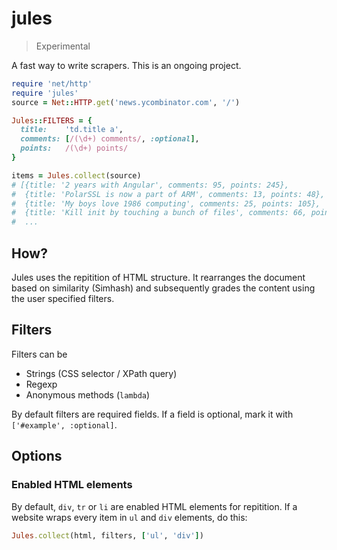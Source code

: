 # jules
> Experimental

A fast way to write scrapers.
This is an ongoing project.

~~~ruby
require 'net/http'
require 'jules'
source = Net::HTTP.get('news.ycombinator.com', '/')

Jules::FILTERS = {
  title:    'td.title a',
  comments: [/(\d+) comments/, :optional],
  points:   /(\d+) points/
}

items = Jules.collect(source)
# [{title: '2 years with Angular', comments: 95, points: 245},
#  {title: 'PolarSSL is now a part of ARM', comments: 13, points: 48},
#  {title: 'My boys love 1986 computing', comments: 25, points: 105},
#  {title: 'Kill init by touching a bunch of files', comments: 66, points: 102},
#  ...
~~~

## How?

Jules uses the repitition of HTML structure. It rearranges the document based on similarity (Simhash) and subsequently grades the content using the user specified filters.

## Filters

Filters can be
- Strings (CSS selector / XPath query)
- Regexp
- Anonymous methods (`lambda`)

By default filters are required fields. If a field is optional, mark it with `['#example', :optional]`.

## Options

### Enabled HTML elements
By default, `div`, `tr` or `li` are enabled HTML elements for repitition. If a website wraps every item in `ul` and `div` elements, do this:

~~~ruby
Jules.collect(html, filters, ['ul', 'div'])
~~~
